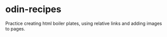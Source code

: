 # odin-recipes
Practice creating html boiler plates, using relative links and adding images to pages. 
